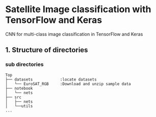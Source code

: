 # Satellite Image classification with TensorFlow and Keras

CNN for multi-class image classification in TensorFlow and Keras

## 1. Structure of directories
### sub directories
<p>

```
Top
├── datasets            :locate datasets
│   └── EuroSAT_RGB     :Download and unzip sample data
├── notebook
│   └── nets
├── src
│   ├── nets
│   └──utils 
...
```
</p>

